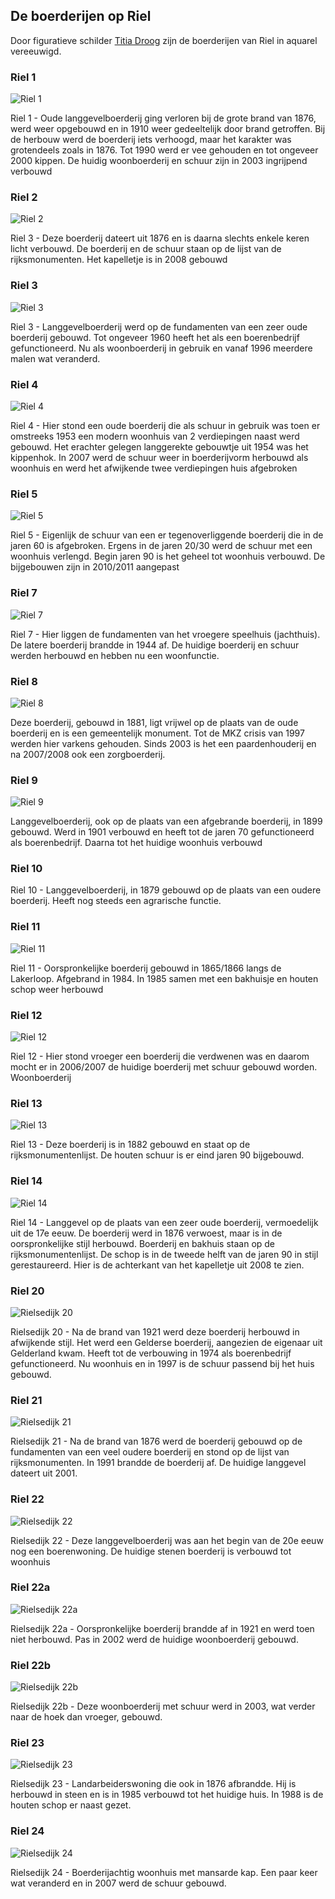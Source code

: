 
## De boerderijen op Riel
Door figuratieve schilder [Titia Droog](http://titia.eu) zijn de boerderijen van Riel in aquarel vereeuwigd.

### Riel 1
![Riel 1](riel1.jpg)

Riel 1 - Oude langgevelboerderij ging verloren bij de grote brand van 1876, werd weer opgebouwd en in 1910 weer gedeeltelijk door brand getroffen. Bij de herbouw werd de boerderij iets verhoogd, maar het karakter was grotendeels zoals in 1876. Tot 1990 werd er vee gehouden en tot ongeveer 2000 kippen. De huidig woonboerderij en schuur zijn in 2003 ingrijpend verbouwd

### Riel 2
![Riel 2](riel2.jpg)

Riel 3 - Deze boerderij dateert uit 1876 en is daarna slechts enkele keren licht verbouwd. De boerderij en de schuur staan op de lijst van de rijksmonumenten. Het kapelletje is in 2008 gebouwd

### Riel 3
![Riel 3](riel3.jpg)

Riel 3 - Langgevelboerderij werd op de fundamenten van een zeer oude boerderij gebouwd. Tot ongeveer 1960 heeft het als een boerenbedrijf gefunctioneerd. Nu als woonboerderij in gebruik en vanaf 1996 meerdere malen wat veranderd.

### Riel 4
![Riel 4](riel4.jpg)

Riel 4 - Hier stond een oude boerderij die als schuur in gebruik was toen er omstreeks 1953 een modern woonhuis van 2 verdiepingen naast werd gebouwd. Het erachter gelegen langgerekte gebouwtje uit 1954 was het kippenhok. In 2007 werd de schuur weer in boerderijvorm herbouwd als woonhuis en werd het afwijkende twee verdiepingen huis afgebroken

### Riel 5
![Riel 5](riel5.jpg)

Riel 5 - Eigenlijk de schuur van een er tegenoverliggende boerderij die in de jaren 60 is afgebroken. Ergens in de jaren 20/30 werd de schuur met een woonhuis verlengd. Begin jaren 90 is het geheel tot woonhuis verbouwd. De bijgebouwen zijn in 2010/2011 aangepast

### Riel 7
![Riel 7](riel7.jpg)

Riel 7 - Hier liggen de fundamenten van het vroegere speelhuis (jachthuis). De latere boerderij brandde in 1944 af. De huidige boerderij en schuur werden herbouwd en hebben nu een woonfunctie.

### Riel 8
![Riel 8](riel8.jpg)

Deze boerderij, gebouwd in 1881, ligt vrijwel op de plaats van de oude boerderij en is een gemeentelijk monument. Tot de MKZ crisis van 1997 werden hier varkens gehouden. Sinds 2003 is het een paardenhouderij en na 2007/2008 ook een zorgboerderij.

### Riel 9
![Riel 9](riel9.jpg)

Langgevelboerderij, ook op de plaats van een afgebrande boerderij, in 1899 gebouwd. Werd in 1901 verbouwd en heeft tot de jaren 70 gefunctioneerd als boerenbedrijf. Daarna tot het huidige woonhuis verbouwd

### Riel 10
<!-- ![Riel 10](riel10.jpg) -->

Riel 10 - Langgevelboerderij, in 1879 gebouwd op de plaats van een oudere boerderij. Heeft nog steeds een agrarische functie.

### Riel 11
![Riel 11](riel11.jpg)

Riel 11 - Oorspronkelijke boerderij gebouwd in 1865/1866 langs de Lakerloop. Afgebrand in 1984. In 1985 samen met een bakhuisje en houten schop weer herbouwd

### Riel 12
![Riel 12](riel12.jpg)

Riel 12 - Hier stond vroeger een boerderij die verdwenen was en daarom mocht er in 2006/2007 de huidige boerderij met schuur gebouwd worden. Woonboerderij

### Riel 13
![Riel 13](riel13.jpg)

Riel 13 - Deze boerderij is in 1882 gebouwd en staat op de rijksmonumentenlijst. De houten schuur is er eind jaren 90 bijgebouwd.

### Riel 14
![Riel 14](riel14.jpg)

Riel 14 - Langgevel op de plaats van een zeer oude boerderij, vermoedelijk uit de 17e eeuw. De boerderij werd in 1876 verwoest, maar is in de oorspronkelijke stijl herbouwd. Boerderij en bakhuis staan op de rijksmonumentenlijst. De schop is in de tweede helft van de jaren 90 in stijl gerestaureerd. Hier is de achterkant van het kapelletje
uit 2008 te zien.

### Riel 20
![Rielsedijk 20](rielsedijk20.jpg)

Rielsedijk 20 - Na de brand van 1921 werd deze boerderij herbouwd in afwijkende stijl. Het werd een Gelderse boerderij, aangezien de eigenaar uit Gelderland kwam. Heeft tot de verbouwing in 1974 als boerenbedrijf gefunctioneerd. Nu woonhuis en in 1997 is de schuur passend bij het huis gebouwd.

### Riel 21
![Rielsedijk 21](rielsedijk21.jpg)

Rielsedijk 21 - Na de brand van 1876 werd de boerderij gebouwd op de fundamenten van een veel oudere boerderij en stond op de lijst van rijksmonumenten. In 1991 brandde de boerderij af. De huidige langgevel dateert uit 2001.

### Riel 22
![Rielsedijk 22](rielsedijk22.jpg)

Rielsedijk 22 - Deze langgevelboerderij was aan het begin van de 20e eeuw nog een boerenwoning. De huidige stenen boerderij is verbouwd tot woonhuis

### Riel 22a
![Rielsedijk 22a](rielsedijk22a.jpg)

Rielsedijk 22a - Oorspronkelijke boerderij brandde af in 1921 en werd toen niet herbouwd. Pas in 2002 werd de huidige woonboerderij gebouwd.

### Riel 22b
![Rielsedijk 22b](rielsedijk22b.jpg)

Rielsedijk 22b - Deze woonboerderij met schuur werd in 2003, wat verder naar de hoek dan vroeger, gebouwd.

### Riel 23
![Rielsedijk 23](rielsedijk23.jpg)

Rielsedijk 23 - Landarbeiderswoning die ook in 1876 afbrandde. Hij is herbouwd in steen en is in 1985 verbouwd tot het huidige huis. In 1988 is de houten schop er naast gezet.

### Riel 24
![Rielsedijk 24](rielsedijk24.jpg)

Rielsedijk 24 - Boerderijachtig woonhuis met mansarde kap. Een paar keer wat veranderd en in 2007 werd de schuur gebouwd.

